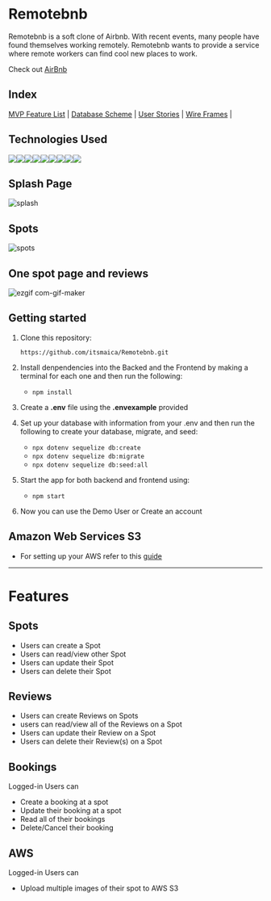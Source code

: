 # Remotebnb
      
Remotebnb is a soft clone of Airbnb. With recent events, many people have found themselves working remotely. Remotebnb wants to provide a service where remote workers can find cool new places to work. 

Check out [AirBnb](https://app-academy-air-bnb-copy.onrender.com)

## Index

[MVP Feature List](https://github.com/itsmaica/Remotebnb/wiki/Feature-List) |
[Database Scheme](https://github.com/itsmaica/Remotebnb/wiki/Database-Schema) |
[User Stories](https://github.com/itsmaica/Remotebnb/wiki/User-Stories) |
[Wire Frames](https://github.com/itsmaica/Remotebnb/wiki/Wire-Frames) |

## Technologies Used

<img src="https://img.shields.io/badge/JavaScript-323330?style=for-the-badge&logo=javascript&logoColor=F7DF1E" /><img src="https://img.shields.io/badge/Node.js-339933?style=for-the-badge&logo=nodedotjs&logoColor=white" /><img src="https://img.shields.io/badge/Express.js-000000?style=for-the-badge&logo=express&logoColor=white" /><img src="https://img.shields.io/badge/PostgreSQL-316192?style=for-the-badge&logo=postgresql&logoColor=white" /><img src="https://img.shields.io/badge/HTML5-E34F26?style=for-the-badge&logo=html5&logoColor=white" /><img src="https://img.shields.io/badge/CSS3-1572B6?style=for-the-badge&logo=css3&logoColor=white" /><img src="https://img.shields.io/badge/React-20232A?style=for-the-badge&logo=react&logoColor=61DAFB" /><img src="https://img.shields.io/badge/Redux-593D88?style=for-the-badge&logo=redux&logoColor=white" /><img src="https://img.shields.io/badge/GitHub-100000?style=for-the-badge&logo=github&logoColor=white" />

## Splash Page
![splash](https://user-images.githubusercontent.com/66566925/174560214-c0601b18-8cbe-4ce4-895c-8bf8b196eeb5.gif)

## Spots
![spots](https://user-images.githubusercontent.com/66566925/174561250-05f8e96e-eb7e-4741-9167-e3a6eaf2f7d0.gif)

## One spot page and reviews
![ezgif com-gif-maker](https://user-images.githubusercontent.com/66566925/174562986-bf32d1d3-29f3-4da1-a4a7-0762f259c31e.gif)


## Getting started
1. Clone this repository:

   `
   https://github.com/itsmaica/Remotebnb.git
   `
2. Install denpendencies into the Backed and the Frontend by making a terminal for each one and then run the following:

   * `npm install`

3. Create a **.env** file using the **.envexample** provided 

4. Set up your database with information from your .env and then run the following to create your database, migrate, and seed: 
 
   * `npx dotenv sequelize db:create`
   * `npx dotenv sequelize db:migrate` 
   * `npx dotenv sequelize db:seed:all`

5. Start the app for both backend and frontend using:

   * `npm start`

6. Now you can use the Demo User or Create an account

## Amazon Web Services S3
* For setting up your AWS refer to this [guide](https://github.com/jdrichardsappacad/aws-s3-pern-demo)

***

# Features 

## Spots
* Users can create a Spot
* Users can read/view other Spot
* Users can update their Spot
* Users can delete their Spot

## Reviews
* Users can create Reviews on Spots
* users can read/view all of the Reviews on a Spot
* Users can update their Review on a Spot
* Users can delete their Review(s) on a Spot

## Bookings
Logged-in Users can
* Create a booking at a spot
* Update their booking at a spot
* Read all of their bookings
* Delete/Cancel their booking

## AWS
Logged-in Users can
* Upload multiple images of their spot to AWS S3
